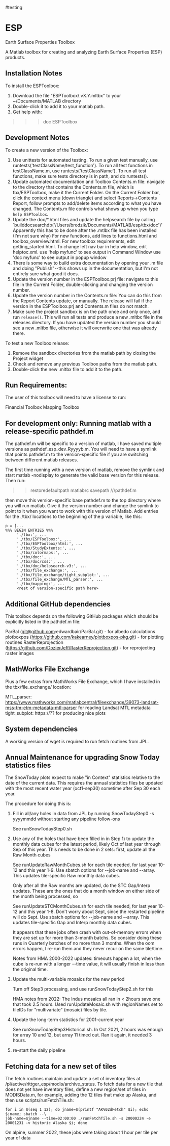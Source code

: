 #testing
# ESP

Earth Surface Properties Toolbox

A Matlab toolbox for creating and analyzing Earth Surface Properties (ESP) products.


## Installation Notes

To install the ESPToolbox:

1.  Download the file "ESPToolbox\ vX.Y.mltbx" to your ~/Documents/MATLAB
    directory
2.  Double-click it to add it to your matlab path.
3.  Get help with:

> >> doc ESPToolbox

## Development Notes

To create a new version of the Toolbox:

1.  Use unittests for automated testing. To run a given test
    manually, use runtests('testClassName/test_function').  To run all
    test functions in testClassName.m, use runtests('testClassName').
    To run all test functions, make sure tests directory is in
    path, and do runtests().
2.  Update automated documentation and Toolbox Contents.m file:
    navigate to the directory that contains the Contents.m file,
    which is tbx/ESPToolbox, make it the Current Folder. On the
    Current Folder bar, click the context menu (down triangle)
    and select Reports->Contents Report, follow prompts to
    add/delete items according to what you have changed. The Contents.m file
    controls what shows up when you type `help ESPToolbox`.
3.  Update the doc/*.html files and update the helpsearch file by
    calling `builddocsearchdb('/Users/brodzik/Documents/MATLAB/esp/tbx/doc')'
    Apparently this has to be done after the .mtlbx file has been installed
    (I'm not sure why)
    For new functions, add lines to functions.html and
    toolbox_overview.html.
    For new toolbox requirements, edit getting_started.html.
    To change left nav bar in help window, edit helptoc.xml.
    use 'help myfunc' to see output in Command Window
    use 'doc myfunc' to see output in popup window
4.  There is some way to build extra documentation by opening your .m
    file and doing "Publish"--this shows up in the documentation, but
    I'm not entirely sure what good it does.
5.  Update the version number in the ESPToolbox.prj file:
    navigate to this file in the Current Folder, double-clicking and
    changing the version number.
6.  Update the version number in the Contents.m file: You can do
    this from the Report Contents update, or manually.  The
    release will fail if the version in the ESPToolbox.prj and
    Contents.m files do not match.
7.  Make sure the project sandbox is on the path once and only once,
    and run `release()`.
    This will run all tests and produce a new .mltbx file in the releases
    directory. If you have updated the version number you should see a new
    .mltbx file, otherwise it will overwrite one that was already there.

To test a new Toolbox release:

1.  Remove the sandbox directories from the matlab path by closing
    the Project widget
2.  Check and remove any previous Toolbox paths from the matlab path.
3.  Double-click the new .mltbx file to add it to the path.

## Run Requirements:

The user of this toolbox will need to have a license to run:

Financial Toolbox
Mapping Toolbox

## For development only: Running matlab with a release-specific pathdef.m

The pathdef.m will be specific to a version of matlab, I have
saved multiple versions as pathdef_esp_dev_Ryyyyb.m.  You will
need to have a symlink that points pathdef.m to the
version-specific file if you are switching between different
matlab releases.

The first time running with a new version of matlab, remove the
symlink and start matlab -nodisplay to generate the valid base
version for this release. Then run:

>> restoredefaultpath
>> matlabrc
>> savepath /<tmp>/<path>/pathdef.m

then move this version-specific base pathdef.m to the top
directory where you will run matlab.  Give it the version number
and change the symlink to point to it when you want to work with
this version of Matlab.  Add entries for the ./tbx/ locations to the beginning of the p variable, like this:

```
p = [...
%%% BEGIN ENTRIES %%%
     './tbx:', ...
     './tbx/ESPToolbox:', ...
     './tbx/ESPToolbox/html:', ...
     './tbx/StudyExtents:', ...
     './tbx/colormaps:', ...
     './tbx/doc:', ...
     './tbx/doc/css:', ...
     './tbx/doc/helpsearch-v3:', ...
     './tbx/file_exchange:', ...
     './tbx/file_exchange/tight_subplot:', ...
     './tbx/file_exchange/MTL_parser:', ...
     './tbx/mapping:', ...
     <rest of version-specific path here>
```

## Additional GitHub dependencies

This toolbox depends on the following GitHub packages which should be
explicitly listed in the pathdef.m file:

ParBal (git@github.com:edwardbair/ParBal.git) - for albedo calculations
plotboxpos (https://github.com/kakearney/plotboxpos-pkg.git) - for plotting routines
RasterReprojection (https://github.com/DozierJeff/RasterReprojection.git) - for
		   reprojecting raster images

## MathWorks File Exchange

Plus a few extras from MathWorks File Exchange, which I have installed
in the tbx/file_exchange/ location:

MTL_parser: https://www.mathworks.com/matlabcentral/fileexchange/39073-landsat-mss-tm-etm-metadata-mtl-parser
   for reading Landsat MTL metadata
tight_subplot: https://??
   for producing nice plots

## System dependencies

A working version of wget is required to run fetch routines from JPL.

## Annual Maintenance for upgrading Snow Today statistics files

The SnowToday plots expect to make "in Context" statistics relative
to the date of the current data. This requires the annual statistics files
be updated with the most recent water year (oct1-sep30) sometime after
Sep 30 each year.

The procedure for doing this is:

1) Fill in all/any holes in data from JPL by running SnowTodayStep0 -s yyyymmdd
   without starting any pipeline follow-ons

   See runSnowTodayStep0.sh

2) Use any of the holes that have been filled in in Step 1) to
   update the monthly data cubes for the latest period, likely
   Oct of last year through Sep of this year. This needs to be
   done in 2 sets: first, update all the Raw Month cubes

   See runUpdateRawMonthCubes.sh for each tile needed, for last year 10-12
   and this year 1-9. Use sbatch options for --job-name and --array.
   This updates tile-specific Raw monthly data cubes.

   Only after all the Raw months are updated, do the STC
   Gap/Interp updates.  These are the ones that do a month window
   on either side of the month being processed, so 
      
   See runUpdateSTCMonthCubes.sh for each tile needed, for last year 10-12
   and this year 1-8. Don't worry about Sept, since the restarted pipeline
   will do Sept. Use sbatch options for --job-name and --array.
   This updates tile-specific Gap and Interp monthly data cubes.

   It appears that these jobs often crash with out-of-memory errors when
   they are set up for more than 3-month batchs. So consider doing these
   runs in Quarterly batches of no more than 3 months. When the
   oom errors happen, I re-run them and they never recur on the
   same tile/time.
   
   Notes from HMA 2000-2022 updates: timeouts happen a lot, when
   the cube is re-run with a longer --time value, it will usually
   finish in less than the original time.

3) Update the multi-variable mosaics for the new period

   Turn off Step3 processing, and use runSnowTodayStep2.sh for this

   HMA notes from 2022: The Indus mosaics all ran in < 2hours save one that
   took 2.5 hours. Used runUpdateMosaic.sh with regionNames set to tileIDs
   for "multivariate" (mosaic) files by tile.

4) Update the long-term statistics for 2001-current year

   See runSnowTodayStep3Historical.sh.
   In Oct 2021, 2 hours was enough for array 10 and 12, but array 11
   timed out. Ran it again, it needed 3 hours.

5) re-start the daily pipeline

## Fetching data for a new set of tiles

The fetch routines maintain and update a set of inventory files at /pl/active/rittger_esp/modis/archive_status.
To fetch data for a new tile that does not yet have inventory files, define a new region/set of tiles in MODISData.m, for example, adding the 12 tiles that make up Alaska, and then use scripts/runFetchTile.sh:

```
for i in $(seq 1 12); do jname=$(printf "AK%02dFetch" $i); echo $jname; sbatch --\
job-name=$jname --time=02:00:00 ./runFetchTile.sh -s 20000224 -e 20001231 -v historic Alaska $i; done 
```

On alpine, summer 2022, these jobs were taking about 1 hour per tile per year of data





